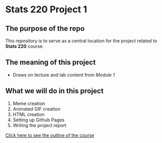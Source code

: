 # Stats 220 Project 1

## The purpose of the repo

This repository is to serve as a central location for the project related to **Stats 220** course.

## The meaning of this project

* Draws on lecture and lab content from *Module 1*

## What we will do in this project

1. Meme creation
2. Animated GIF creation
3. HTML creation
4. Setting up Github Pages
5. Writing the project report

[Click here to see the outline of the course](https://courseoutline.auckland.ac.nz/dco/course/STATS/220/1233)



